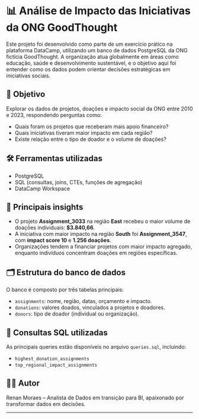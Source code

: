 # 📊 Análise de Impacto das Iniciativas da ONG GoodThought

Este projeto foi desenvolvido como parte de um exercício prático na plataforma DataCamp, utilizando um banco de dados PostgreSQL da ONG fictícia GoodThought. A organização atua globalmente em áreas como educação, saúde e desenvolvimento sustentável, e o objetivo aqui foi entender como os dados podem orientar decisões estratégicas em iniciativas sociais.

## 🧠 Objetivo

Explorar os dados de projetos, doações e impacto social da ONG entre 2010 e 2023, respondendo perguntas como:
- Quais foram os projetos que receberam mais apoio financeiro?
- Quais iniciativas tiveram maior impacto em cada região?
- Existe relação entre o tipo de doador e o volume de doações?

## 🛠️ Ferramentas utilizadas

- PostgreSQL
- SQL (consultas, joins, CTEs, funções de agregação)
- DataCamp Workspace

## 📌 Principais insights

- O projeto **Assignment_3033** na região **East** recebeu o maior volume de doações individuais: **$3.840,66**.
- A iniciativa com maior impacto na região **South** foi **Assignment_3547**, com **impact score 10** e **1.256 doações**.
- Organizações tendem a financiar projetos com maior impacto agregado, enquanto indivíduos concentram doações em regiões específicas.

## 🗂️ Estrutura do banco de dados

O banco é composto por três tabelas principais:

- `assignments`: nome, região, datas, orçamento e impacto.
- `donations`: valores doados, vinculados a projetos e doadores.
- `donors`: tipo de doador (individual ou organização).

## 📎 Consultas SQL utilizadas

As principais queries estão disponíveis no arquivo `queries.sql`, incluindo:
- `highest_donation_assignments`
- `top_regional_impact_assignments`

## 👨‍💻 Autor

Renan Moraes – Analista de Dados em transição para BI, apaixonado por transformar dados em decisões.

---


